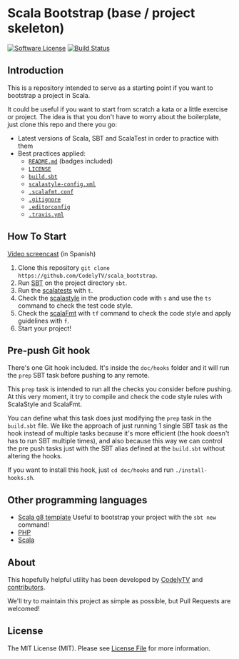 # Scala Bootstrap (base / project skeleton)
 
[![Software License][ico-license]][link-license]
[![Build Status][ico-travis]][link-travis]
 
## Introduction 

This is a repository intended to serve as a starting point if you want to bootstrap a project in Scala.
 
It could be useful if you want to start from scratch a kata or a little exercise or project. The idea is that you don't have to worry about the boilerplate, just clone this repo and there you go:
* Latest versions of Scala, SBT and ScalaTest in order to practice with them
* Best practices applied:
  * [`README.md`][link-readme] (badges included)
  * [`LICENSE`][link-license]
  * [`build.sbt`][link-build-sbt]
  * [`scalastyle-config.xml`][link-scalastyle-config]
  * [`.scalafmt.conf`][link-scalafmt-config]
  * [`.gitignore`][link-gitignore]
  * [`.editorconfig`][link-editorconfig]
  * [`.travis.yml`][link-travis-yml]

## How To Start

[Video screencast](http://codely.tv/screencasts/entorno-scala/) (in Spanish) 

1. Clone this repository `git clone https://github.com/CodelyTV/scala_bootstrap`.
2. Run [SBT](http://www.scala-sbt.org/) on the project directory `sbt`.
3. Run the [scalatests](http://www.scalatest.org/) with `t`.
4. Check the [scalastyle](http://www.scalastyle.org/) in the production code with `s` and use the `ts` command to check the test code style.
5. Check the [scalaFmt](http://scalafmt.org) with `tf` command to check the code style and apply guidelines with `f`.
6. Start your project!

## Pre-push Git hook

There's one Git hook included. It's inside the `doc/hooks` folder and it will run the `prep` SBT task before pushing to any remote.

This `prep` task is intended to run all the checks you consider before pushing. At this very moment, it try to compile and check the code style rules with ScalaStyle and ScalaFmt.
 
You can define what this task does just modifying the `prep` task in the `build.sbt` file. We like the approach of just running 1 single SBT task as the hook instead of multiple tasks because it's more efficient (the hook doesn't has to run SBT multiple times), and also because this way we can control the pre push tasks just with the SBT alias defined at the `build.sbt` without altering the hooks.
 
If you want to install this hook, just `cd doc/hooks` and run `./install-hooks.sh`.

## Other programming languages

* [Scala g8 template](https://github.com/CodelyTV/scala-bootstrap-template.g8) Useful to bootstrap your project with the `sbt new` command!
* [PHP](https://github.com/CodelyTV/php-bootstrap)
* [Scala](https://github.com/CodelyTV/scala_bootstrap)

## About

This hopefully helpful utility has been developed by [CodelyTV][link-author] and [contributors][link-contributors].

We'll try to maintain this project as simple as possible, but Pull Requests are welcomed!

## License

The MIT License (MIT). Please see [License File][link-license] for more information.

[ico-license]: https://img.shields.io/badge/license-MIT-brightgreen.svg?style=flat-square
[ico-travis]: https://img.shields.io/travis/CodelyTV/scala_bootstrap/master.svg?style=flat-square

[link-license]: LICENSE
[link-travis]: https://travis-ci.org/CodelyTV/scala_bootstrap
[link-readme]: README.md
[link-build-sbt]: build.sbt
[link-scalastyle-config]: scalastyle-config.xml
[link-scalafmt-config]: .scalafmt.conf
[link-gitignore]: .gitignore
[link-editorconfig]: .editorconfig    
[link-travis-yml]: .travis.yml           
[link-author]: https://github.com/CodelyTV
[link-contributors]: ../../contributors
